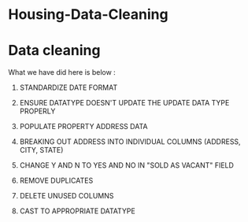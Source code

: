 # Housing-Data-Cleaning

# Data cleaning

What we have did here is below :

1. STANDARDIZE DATE FORMAT

2. ENSURE DATATYPE DOESN'T UPDATE THE UPDATE DATA TYPE PROPERLY

3. POPULATE PROPERTY ADDRESS DATA

4. BREAKING OUT ADDRESS INTO INDIVIDUAL COLUMNS (ADDRESS, CITY, STATE)

5. CHANGE Y AND N TO YES AND NO IN "SOLD AS VACANT" FIELD

6. REMOVE DUPLICATES

7. DELETE UNUSED COLUMNS

8. CAST TO APPROPRIATE DATATYPE
